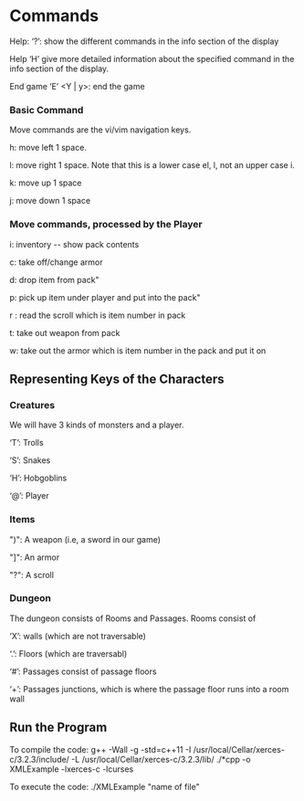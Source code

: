 # Commands

Help: ‘?’: show the different commands in the info section of the display

Help ‘H’ <command>give more detailed information about the specified command in the info section of
the display.

End game ‘E’ <Y | y>: end the game

### Basic Command

Move commands are the vi/vim navigation keys.

h: move left 1 space.

l: move right 1 space. Note that this is a lower case el, l, not an upper case i.

k: move up 1 space

j: move down 1 space

### Move commands, processed by the Player

i: inventory -- show pack contents

c: take off/change armor

d: drop <item number> item from pack"
  
p: pick up item under player and put into the pack"

r <item in pack number>: read the scroll which is item number <item in pack number> in pack
  
t: take out weapon from pack

w: take out the armor which is item number <item number in pack> in the pack and put it on

## Representing Keys of the Characters

### Creatures

We will have 3 kinds of monsters and a player. 

‘T’: Trolls

‘S’: Snakes

‘H’: Hobgoblins

‘@’: Player

### Items

")": A weapon (i.e, a sword in our game)

"]": An armor

"?": A scroll

### Dungeon

The dungeon consists of Rooms and Passages. Rooms consist of 

‘X’: walls (which are not traversable) 

‘.’: Floors (which are traversabl)

‘#’: Passages consist of passage floors

‘+’: Passages junctions, which is where the passage floor runs into a room wall

## Run the Program

To compile the code: 
g++ -Wall -g -std=c++11 -I /usr/local/Cellar/xerces-c/3.2.3/include/ -L /usr/local/Cellar/xerces-c/3.2.3/lib/ ./*cpp -o XMLExample -lxerces-c -lcurses

To execute the code:
./XMLExample "name of file"

